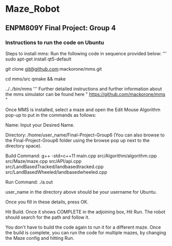 # Maze_Robot
## ENPM809Y Final Project: Group 4

### Instructions to run the code on Ubuntu 
Steps to install mms:
Run the following code in sequence provided below:
'''
sudo apt-get install qt5-default 

git clone git@github.com:mackorone/mms.git

cd mms/src
qmake && make

../../bin/mms
'''
Further detailed instructions and further information about the mms simulator can be found here  " https://github.com/mackorone/mms "

Once MMS is installed, select a maze and open the Edit Mouse Algorithm pop-up to put in the commands as follows:

Name: Input your Desired Name.

Directory: /home/user_name/Final-Project-Group6 (You can also browse to the Final-Project-Group6 folder using the browse pop up next to the directory space).

Build Command: g++ -std=c++11 main.cpp src/Algorithm/algorithm.cpp src/Maze/maze.cpp src/API/api.cpp src/LandBasedTracked/landbasedtracked.cpp src/LandBasedWheeled/landbasedwheeled.cpp

Run Command: ./a.out

user_name in the directory above should be your username for Ubuntu.

Once you fill in these details, press OK.

Hit Build. Once it shows COMPLETE in the adjoining box, Hit Run. The robot should search for the path and follow it.

You don't have to build the code again to run it for a different maze. Once the build is complete, you can run the code for multiple mazes, by changing the Maze config and hitting Run.
